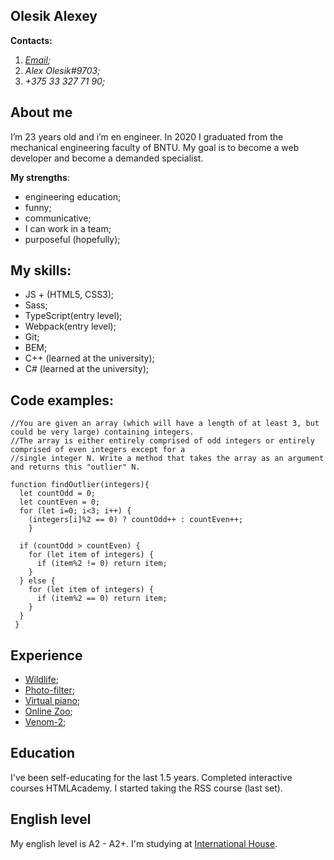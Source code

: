 ## Olesik Alexey
__Contacts:__ 
1. _[Email](olesikwork@gmail.com);_
1. _Alex Olesik#9703;_ 
1. _+375 33 327 71 90;_

## About me
I’m 23 years old and i’m en engineer. In 2020 I graduated from the mechanical engineering faculty of BNTU. My goal is to become a web developer and become a demanded specialist.

__My strengths__:
* engineering education;
* funny; 
* communicative;
* I can work in a team; 
* purposeful (hopefully);

## My skills: 
* JS + (HTML5, CSS3);
* Sass;
* TypeScript(entry level);
* Webpack(entry level);
* Git; 
* BEM; 
* C++ (learned at the university); 
* C# (learned at the university);

## Code examples:
```
//You are given an array (which will have a length of at least 3, but could be very large) containing integers. 
//The array is either entirely comprised of odd integers or entirely comprised of even integers except for a 
//single integer N. Write a method that takes the array as an argument and returns this "outlier" N.

function findOutlier(integers){
  let countOdd = 0;
  let countEven = 0;
  for (let i=0; i<3; i++) {
    (integers[i]%2 == 0) ? countOdd++ : countEven++;
    }
  
  if (countOdd > countEven) {
    for (let item of integers) {
      if (item%2 != 0) return item;
    }
  } else {
    for (let item of integers) {
      if (item%2 == 0) return item;
    }
  }
 }
```
## Experience
* [Wildlife](https://rolling-scopes-school.github.io/olesiklesha-JSFE2021Q1/Wildlife/);
* [Photo-filter](https://rolling-scopes-school.github.io/olesiklesha-JSFE2021Q1/photo-filter/);
* [Virtual piano](https://rolling-scopes-school.github.io/olesiklesha-JSFE2021Q1/virtual-piano/);
* [Online Zoo](https://rolling-scopes-school.github.io/olesiklesha-JSFE2021Q1/online-zoo/);
* [Venom-2](https://olesiklesha.github.io/Venom-2/);

## Education 
I've been self-educating for the last 1.5 years. Completed interactive courses HTMLAcademy. I started taking the RSS course (last set).

## English level 
My english level is A2 - A2+. I'm studying at [International House](https://www.ih.by/).

